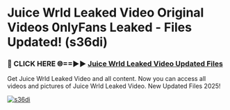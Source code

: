 # Juice Wrld Leaked Video Original Videos 0nlyFans Leaked - Files Updated! (s36di)

<h3>🔴 CLICK HERE 🌐==►► <a href="https://tinyurl.com/x26r9saj" rel="nofollow">Juice Wrld Leaked Video Updated Files</a></h3>

Get Juice Wrld Leaked Video and all content. Now you can access all videos and pictures of Juice Wrld Leaked Video. New Updated Files 2025!

[![s36di](https://i.imgur.com/LkgZPqh.gif)](https://tinyurl.com/x26r9saj)
